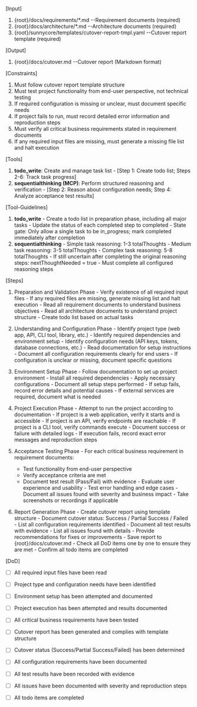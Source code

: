 [Input]
  1. {root}/docs/requirements/*.md --Requirement documents (required)
  2. {root}/docs/architecture/*.md --Architecture documents (required)
  3. {root}/sunnycore/templates/cutover-report-tmpl.yaml --Cutover report template (required)

[Output]
  1. {root}/docs/cutover.md --Cutover report (Markdown format)

[Constraints]
  1. Must follow cutover report template structure
  2. Must test project functionality from end-user perspective, not technical testing
  3. If required configuration is missing or unclear, must document specific needs
  4. If project fails to run, must record detailed error information and reproduction steps
  5. Must verify all critical business requirements stated in requirement documents
  6. If any required input files are missing, must generate a missing file list and halt execution

[Tools]
  1. **todo_write**: Create and manage task list
    - [Step 1: Create todo list; Steps 2-6: Track task progress]
  2. **sequentialthinking (MCP)**: Perform structured reasoning and verification
    - [Step 2: Reason about configuration needs; Step 4: Analyze acceptance test results]

[Tool-Guidelines]
  1. **todo_write**
    - Create a todo list in preparation phase, including all major tasks
    - Update the status of each completed step to completed
    - State gate: Only allow a single task to be in_progress; mark completed immediately after completion
  2. **sequentialthinking**
    - Simple task reasoning: 1-3 totalThoughts
    - Medium task reasoning: 3-5 totalThoughts
    - Complex task reasoning: 5-8 totalThoughts
    - If still uncertain after completing the original reasoning steps: nextThoughtNeeded = true
    - Must complete all configured reasoning steps

[Steps]
  1. Preparation and Validation Phase
    - Verify existence of all required input files
    - If any required files are missing, generate missing list and halt execution
    - Read all requirement documents to understand business objectives
    - Read all architecture documents to understand project structure
    - Create todo list based on actual tasks

  2. Understanding and Configuration Phase
    - Identify project type (web app, API, CLI tool, library, etc.)
    - Identify required dependencies and environment setup
    - Identify configuration needs (API keys, tokens, database connections, etc.)
    - Read documentation for setup instructions
    - Document all configuration requirements clearly for end users
    - If configuration is unclear or missing, document specific questions

  3. Environment Setup Phase
    - Follow documentation to set up project environment
    - Install all required dependencies
    - Apply necessary configurations
    - Document all setup steps performed
    - If setup fails, record error details and potential causes
    - If external services are required, document what is needed

  4. Project Execution Phase
    - Attempt to run the project according to documentation
    - If project is a web application, verify it starts and is accessible
    - If project is an API, verify endpoints are reachable
    - If project is a CLI tool, verify commands execute
    - Document success or failure with detailed logs
    - If execution fails, record exact error messages and reproduction steps

  5. Acceptance Testing Phase
    - For each critical business requirement in requirement documents:
      * Test functionality from end-user perspective
      * Verify acceptance criteria are met
      * Document test result (Pass/Fail) with evidence
    - Evaluate user experience and usability
    - Test error handling and edge cases
    - Document all issues found with severity and business impact
    - Take screenshots or recordings if applicable

  6. Report Generation Phase
    - Create cutover report using template structure
    - Document cutover status: Success / Partial Success / Failed
    - List all configuration requirements identified
    - Document all test results with evidence
    - List all issues found with details
    - Provide recommendations for fixes or improvements
    - Save report to {root}/docs/cutover.md
    - Check all DoD items one by one to ensure they are met
    - Confirm all todo items are completed

[DoD]
  - [ ] All required input files have been read
  - [ ] Project type and configuration needs have been identified
  - [ ] Environment setup has been attempted and documented
  - [ ] Project execution has been attempted and results documented
  - [ ] All critical business requirements have been tested
  - [ ] Cutover report has been generated and complies with template structure
  - [ ] Cutover status (Success/Partial Success/Failed) has been determined
  - [ ] All configuration requirements have been documented
  - [ ] All test results have been recorded with evidence
  - [ ] All issues have been documented with severity and reproduction steps
  - [ ] All todo items are completed

